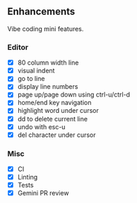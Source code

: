 ## Enhancements

Vibe coding mini features.

### Editor

- [x] 80 column width line
- [x] visual indent
- [x] go to line
- [x] display line numbers
- [x] page up/page down using ctrl-u/ctrl-d
- [x] home/end key navigation
- [x] highlight word under cursor
- [x] dd to delete current line
- [x] undo with esc-u
- [x] del character under cursor

### Misc

- [x] CI
- [x] Linting
- [x] Tests
- [x] Gemini PR review

